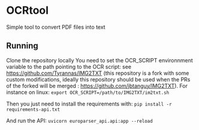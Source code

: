 # OCRtool
Simple tool to convert PDF files into text

## Running

Clone the repository locally
You need to set the OCR_SCRIPT environnment variable to the path pointing to the OCR script: see https://github.com/Tyrannas/IMG2TXT (this repository is a fork with some custom modifications, ideally this repository should be used when the PRs of the forked will be merged : https://github.com/jbtanguy/IMG2TXT).
For instance on linux:
`export OCR_SCRIPT=/path/to/IMG2TXT/im2txt.sh`

Then you just need to install the requirements with:
`pip install -r requirements-api.txt`

And run the API:
`uvicorn europarser_api.api:app --reload`
